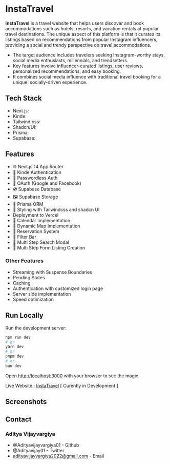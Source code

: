 # InstaTravel

**InstaTravel** is a travel website that helps users discover and book accommodations such as hotels, resorts, and vacation rentals at popular travel destinations. The unique aspect of this platform is that it curates its listings based on recommendations from popular Instagram influencers, providing a social and trendy perspective on travel accommodations.

- The target audience includes travelers seeking Instagram-worthy stays, social media enthusiasts, millennials, and trendsetters.
- Key features involve influencer-curated listings, user reviews, personalized recommendations, and easy booking.
- It combines social media influence with traditional travel booking for a unique, socially-driven experience.


## Tech Stack

- Next.js: 
- Kinde: 
- Tailwind.css:
- Shadcn/UI: 
- Prisma: 
- Supabase: 


## Features

- 🌐 Next.js 14 App Router
- 🔐 Kinde Authentication
- 📧 Passwordless Auth
- 🔑 OAuth (Google and Facebook)
- 💿 Supabase Database
- 🖼️ Supabase Storage
- 💨 Prisma ORM
- 🎨 Styling with Tailwindcss and shadcn UI
- Deployment to Vercel
- 📅 Calendar Implementation
- 📍 Dynamic Map Implementation
- 📒 Reservation System
- 🧠 Filter Bar
- 🔎 Multi Step Search Modal
- 📝 Multi Step Form Listing Creation

### Other Features
- Streaming with Suspense Boundaries
- Pending States
- Caching
- Authentication with customized login page
- Server side implementation
- Speed optimization
  

## Run Locally

Run the development server:

```bash
npm run dev
# or
yarn dev
# or
pnpm dev
# or
bun dev
```

Open [http://localhost:3000](http://localhost:3000) with your browser to see the magic.

Live Website : [InstaTravel](https://instatravel.vercel.app/) [ Curently in Development ]


## Screenshots 

## Contact

### Aditya Vijayvargiya
- @Adityavijayvargiya01 - Github 
- @Adityavijay01 - Twitter 
- adityavijayvargiya2022@gmail.com - Email 

